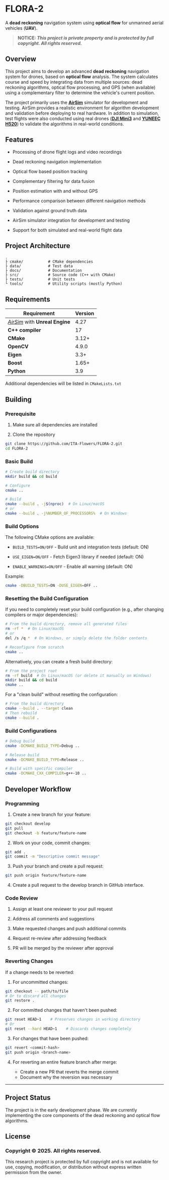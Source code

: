 # FLORA-2

A **dead reckoning** navigation system using **optical flow** for unmanned aerial vehicles (**UAV**).

>**NOTICE: *This project is private property and is protected by full copyright. All rights reserved.***

## Overview

This project aims to develop an advanced **dead reckoning** navigation system for drones, based on **optical flow** analysis. The system calculates course and speed by integrating data from multiple sources: dead reckoning algorithms, optical flow processing, and GPS (when available) using a complementary filter to determine the vehicle's current position.

The project primarily uses the [**AirSim**](https://github.com/microsoft/AirSim) simulator for development and testing. AirSim provides a realistic environment for algorithm development and validation before deploying to real hardware. In addition to simulation, test flights were also conducted using real drones ([**DJI Mini3**](https://www.dji.com/pl/mini-3/specs) and [**YUNEEC H520**](https://yuneec.online/h520-series/info/)) to validate the algorithms in real-world conditions.

## Features

- Processing of drone flight logs and video recordings

- Dead reckoning navigation implementation

- Optical flow based position tracking

- Complementary filtering for data fusion

- Position estimation with and without GPS

- Performance comparison between different navigation methods

- Validation against ground truth data

- AirSim simulator integration for development and testing

- Support for both simulated and real-world flight data

## Project Architecture

``` text
.
├ cmake/           # CMake dependencies
├ data/            # Test data
├ docs/            # Documentation
├ src/             # Source code (C++ with CMake)
├ tests/           # Unit tests
└ tools/           # Utility scripts (mostly Python)
```

## Requirements

|Requirement|Version|
|-|-|
|*[AirSim](https://github.com/microsoft/AirSim)* with **Unreal Engine**|4.27|
|**C++ compiler**|17|
|**CMake**| 3.12+|
|**OpenCV**| 4.9.0|
|**Eigen**| 3.3+|
|**Boost**| 1.65+|
|**Python**| 3.9|

Additional dependencies will be listed in `CMakeLists.txt`

## Building

### Prerequisite

1. Make sure all dependencies are installed

2. Clone the repository

``` bash
git clone https://github.com/ITA-Flowers/FLORA-2.git
cd FLORA-2
```

### Basic Build

``` bash
# Create build directory
mkdir build && cd build

# Configure
cmake ..

# Build
cmake --build . -j$(nproc)  # On Linux/macOS
# or
cmake --build . -j%NUMBER_OF_PROCESSORS%  # On Windows
```

### Build Options

The following CMake options are available:

- `BUILD_TESTS=ON/OFF` - Build unit and integration tests (default: ON)

- `USE_EIGEN=ON/OFF` - Fetch Eigen3 library if needed (default: ON)

- `ENABLE_WARNINGS=ON/OFF` - Enable all warning (default: ON)

Example:

``` bash
cmake -DBUILD_TESTS=ON -DUSE_EIGEN=OFF ..
```

### Resetting the Build Configuration

If you need to completely reset your build configuration (e.g., after changing compilers or major dependencies):

``` bash
# From the build directory, remove all generated files
rm -rf *  # On Linux/macOS
# or
del /s /q *  # On Windows, or simply delete the folder contents

# Reconfigure from scratch
cmake ..
```

Alternatively, you can create a fresh build directory:

``` bash
# From the project root
rm -rf build  # On Linux/macOS (or delete it manually on Windows)
mkdir build && cd build
cmake ..
```

For a "clean build" without resetting the configuration:

``` bash
# From the build directory
cmake --build . --target clean
# Then rebuild
cmake --build .
```

### Build Configurations

``` bash
# Debug build
cmake -DCMAKE_BUILD_TYPE=Debug ..

# Release build
cmake -DCMAKE_BUILD_TYPE=Release ..

# Build with specific compiler
cmake -DCMAKE_CXX_COMPILER=g++-10 ..
```

## Developer Workflow

### Programming

1. Create a new branch for your feature:

```  bash
git checkout develop
git pull
git checkout -b feature/feature-name
```

2. Work on your code, commit changes:

``` bash
git add .
git commit -m "Descriptive commit message"
```

3. Push your branch and create a pull request:

``` bash
git push origin feature/feature-name
```

4. Create a pull request to the develop branch in GitHub interface.

### Code Review

1. Assign at least one reviewer to your pull request

2. Address all comments and suggestions

3. Make requested changes and push additional commits

4. Request re-review after addressing feedback

5. PR will be merged by the reviewer after approval

### Reverting Changes

If a change needs to be reverted:

1. For uncommitted changes:

``` bash
git checkout -- path/to/file
# Or to discard all changes
git restore .
```

2. For committed changes that haven't been pushed:

``` bash
git reset HEAD~1    # Preserves changes in working directory
# Or
git reset --hard HEAD~1    # Discards changes completely
```

3. For changes that have been pushed:

``` bash
git revert <commit-hash>
git push origin <branch-name>
```

4. For reverting an entire feature branch after merge:

    - Create a new PR that reverts the merge commit
    - Document why the reversion was necessary

---

## Project Status

The project is in the early development phase. We are currently implementing the core components of the dead reckoning and optical flow algorithms.

## License

### Copyright © 2025. All rights reserved.

This research project is protected by full copyright and is not available for use, copying, modification, or distribution without express written permission from the owner.